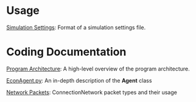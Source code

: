 # Usage
[Simulation Settings](Usage/SimulationSettings.md): Format of a simulation settings file.

# Coding Documentation
[Program Architecture](Coding/ProgramArchitecture.md): A high-level overview of the program architecture.

[EconAgent.py](Coding/EconAgent.md): An in-depth description of the **Agent** class

[Network Packets](Coding/NetworkPackets.md): ConnectionNetwork packet types and their usage